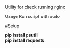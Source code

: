 Utility for check running nginx

Usage
Run script with sudo


#Setup

**pip install psutil**  
**pip install requests**